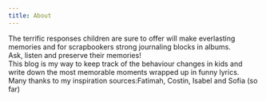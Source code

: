 ```yaml
---
title: About
---
```

The terrific responses children are sure to offer will make everlasting memories and for scrapbookers strong journaling blocks in albums.  
 Ask, listen and preserve their memories!  
 This blog is my way to keep track of the behaviour changes in kids and write down the most memorable moments wrapped up in funny lyrics.  
 Many thanks to my inspiration sources:Fatimah, Costin, Isabel and Sofia (so far)